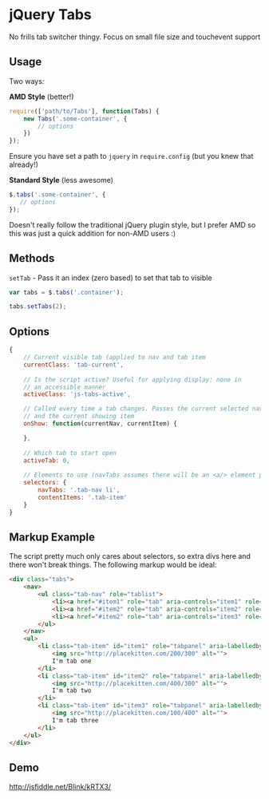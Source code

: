 # jQuery Tabs
No frills tab switcher thingy. Focus on small file size and touchevent support

## Usage
Two ways:

__AMD Style__ (better!)

```js
require(['path/to/Tabs'], function(Tabs) {
	new Tabs('.some-container', {
		// options
	})
});
```
Ensure you have set a path to `jquery` in `require.config` (but you knew that already!)

__Standard Style__ (less awesome)

```js
$.tabs('.some-container', {
   // options
});
```
Doesn't really follow the traditional jQuery plugin style, but I prefer AMD so this was just a quick addition for non-AMD users :)

## Methods
`setTab` - Pass it an index (zero based) to set that tab to visible

```js
var tabs = $.tabs('.container');

tabs.setTabs(2);
```

## Options

```js
{
	// Current visible tab (applied to nav and tab item
	currentClass: 'tab-current',
	
    // Is the script active? Useful for applying display: none in 
    // an accessible manner
	activeClass: 'js-tabs-active',

	// Called every time a tab changes. Passes the current selected nav
	// and the current showing item
	onShow: function(currentNav, currentItem) {

	},
	
    // Which tab to start open
	activeTab: 0,
	
    // Elements to use (navTabs assumes there will be an <a/> element present)
	selectors: {
		navTabs: '.tab-nav li',
		contentItems: '.tab-item'
	}
}
```

## Markup Example
The script pretty much only cares about selectors, so extra divs here and there won't break things. The following markup would be ideal:

```html
<div class="tabs">
    <nav>
        <ul class="tab-nav" role="tablist">
            <li><a href="#item1" role="tab" aria-controls="item1" role="presentation" id="tab1">Item 1</a></li>
            <li><a href="#item2" role="tab" aria-controls="item2" role="presentation" id="tab2">Item 2</a></li>
            <li><a href="#item2" role="tab" aria-controls="item3" role="presentation" id="tab3">Item 3</a></li>
        </ul>
    </nav>
    <ul>
        <li class="tab-item" id="item1" role="tabpanel" aria-labelledby="tab1">
            <img src="http://placekitten.com/200/300" alt="">
            I'm tab one
        </li>
        <li class="tab-item" id="item2" role="tabpanel" aria-labelledby="tab2">
            <img src="http://placekitten.com/400/300" alt="">
            I'm tab two
        </li>
        <li class="tab-item" id="item3" role="tabpanel" aria-labelledby="tab3">
            <img src="http://placekitten.com/100/400" alt="">
            I'm tab three
        </li>
    </ul>
</div>
```

## Demo

http://jsfiddle.net/Blink/kRTX3/
